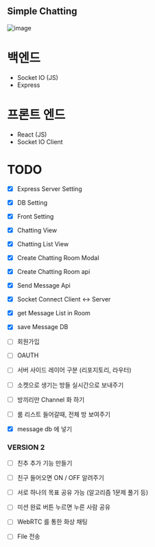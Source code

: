 ## Simple Chatting

![image](https://user-images.githubusercontent.com/57784077/129486339-dd14d15a-4e3f-4a01-b5cc-bc76f139cbc7.png)

# 백엔드

- Socket IO (JS)
- Express

# 프론트 엔드

- React (JS)
- Socket IO Client

# TODO

- [x] Express Server Setting
- [x] DB Setting
- [x] Front Setting
- [x] Chatting View
- [x] Chatting List View
- [x] Create Chatting Room Modal
- [x] Create Chatting Room api
- [x] Send Message Api
- [x] Socket Connect Client <-> Server
- [x] get Message List in Room
- [x] save Message DB

- [ ] 회원가입
- [ ] OAUTH

- [ ] 서버 사이드 레이어 구분 (리포지토리, 라우터)
- [ ] 소켓으로 생기는 방들 실시간으로 보내주기
- [ ] 방끼리만 Channel 화 하기
- [ ] 룸 리스트 들어갈때, 전체 방 보여주기
- [x] message db 에 넣기

### VERSION 2

- [ ] 친추 추가 기능 만들기
- [ ] 친구 들어오면 ON / OFF 알려주기

- [ ] 서로 하나의 목표 공유 가능 (알고리즘 1문제 풀기 등)
- [ ] 미션 완료 버튼 누르면 누른 사람 공유

- [ ] WebRTC 를 통한 화상 채팅
- [ ] File 전송

